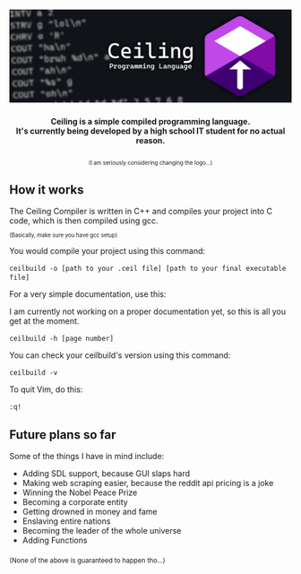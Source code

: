 <h1 align=center><img src="readme_res/Banner.png"></h1>
<p align=center><strong>Ceiling is a simple compiled programming language.<br> It's currently being developed by a high school IT student for no actual reason.</strong></p>
<p align=center><sub><sub>(I am seriously considering changing the logo...)</sub></sub></p>

<h2>How it works</h2>
<p>The Ceiling Compiler is written in C++ and compiles your project into C code, which is then compiled using gcc. <br><sub><sub>(Basically, make sure you have gcc setup)</sub></sub></p>
<p>You would compile your project using this command:</p>
<pre><code>ceilbuild -o [path to your .ceil file] [path to your final executable file]</code></pre>
<p>For a very simple documentation, use this:</p>
<p>I am currently not working on a proper documentation yet, so this is all you get at the moment.</p>
<pre><code>ceilbuild -h [page number]</code></pre>
<p>You can check your ceilbuild's version using this command:</p>
<pre><code>ceilbuild -v</code></pre>
<p>To quit Vim, do this:</p>
<pre><code>:q!</code></pre>

<h2>Future plans so far</h2>
<p>Some of the things I have in mind include:</p>
<ul>
  <li>Adding SDL support, because GUI slaps hard</li>
  <li>Making web scraping easier, because the reddit api pricing is a joke</li>
  <li>Winning the Nobel Peace Prize</li>
  <li>Becoming a corporate entity</li>
  <li>Getting drowned in money and fame</li>
  <li>Enslaving entire nations</li>
  <li>Becoming the leader of the whole universe</li>
  <li>Adding Functions</li>
</ul>
<p><sub>(None of the above is guaranteed to happen tho...)</sub></p>
